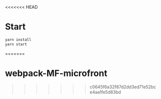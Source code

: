 <<<<<<< HEAD
# Start

```sh
yarn install
yarn start
```
=======
# webpack-MF-microfront
>>>>>>> c0645f6a32f87d2dd3ed71e52bce4aa1fe5d83bd
